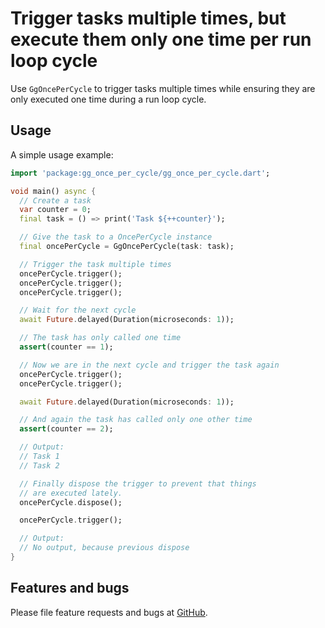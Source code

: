 # Trigger tasks multiple times, but execute them only one time per run loop cycle

Use `GgOncePerCycle` to trigger tasks multiple times while ensuring they are
only executed one time during a run loop cycle.

## Usage

A simple usage example:

```dart
import 'package:gg_once_per_cycle/gg_once_per_cycle.dart';

void main() async {
  // Create a task
  var counter = 0;
  final task = () => print('Task ${++counter}');

  // Give the task to a OncePerCycle instance
  final oncePerCycle = GgOncePerCycle(task: task);

  // Trigger the task multiple times
  oncePerCycle.trigger();
  oncePerCycle.trigger();
  oncePerCycle.trigger();

  // Wait for the next cycle
  await Future.delayed(Duration(microseconds: 1));

  // The task has only called one time
  assert(counter == 1);

  // Now we are in the next cycle and trigger the task again
  oncePerCycle.trigger();
  oncePerCycle.trigger();

  await Future.delayed(Duration(microseconds: 1));

  // And again the task has called only one other time
  assert(counter == 2);

  // Output:
  // Task 1
  // Task 2

  // Finally dispose the trigger to prevent that things
  // are executed lately.
  oncePerCycle.dispose();

  oncePerCycle.trigger();

  // Output:
  // No output, because previous dispose
}
```

## Features and bugs

Please file feature requests and bugs at [GitHub][tracker].

[tracker]: https://github.com/gatzsche/gg_once_per_cycle
